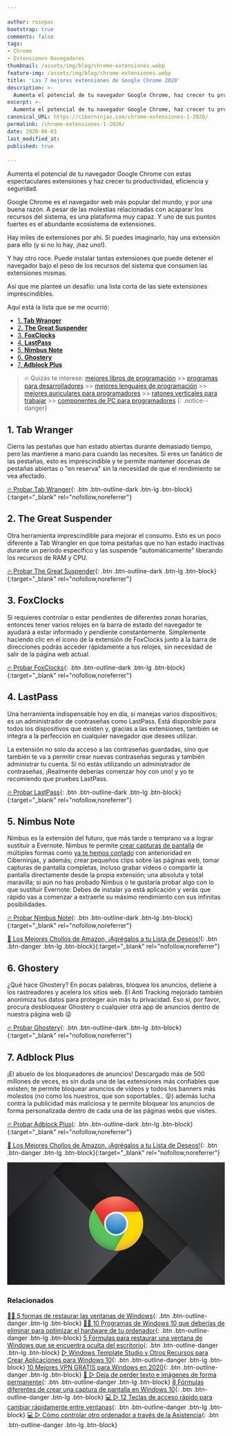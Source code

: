 ```yaml
---

author: rosepac
bootstrap: true     
comments: false
tags:
- Chrome
- Extensiones Navegadores
thumbnail: /assets/img/blog/chrome-extensiones.webp
feature-img: /assets/img/blog/chrome-extensiones.webp
title: 'Las 7 mejores extensiones de Google Chrome 2020'
description: >-
  Aumenta el potencial de tu navegador Google Chrome, haz crecer tu productividad, eficiencia y seguridad.
excerpt: >-
  Aumenta el potencial de tu navegador Google Chrome, haz crecer tu productividad, eficiencia y seguridad.
canonical_URL: https://ciberninjas.com/chrome-extensiones-1-2020/
permalink: /chrome-extensiones-1-2020/
date: 2020-06-03
last_modified_at: 
published: true

---
```


Aumenta el potencial de tu navegador Google Chrome con estas espectaculares extensiones y haz crecer tu productividad, eficiencia y seguridad.

Google Chrome es el navegador web más popular del mundo, y por una buena razón. A pesar de las molestias relacionadas con acaparar los recursos del sistema, es una plataforma muy capaz. Y uno de sus puntos fuertes es el abundante ecosistema de extensiones.

Hay miles de extensiones por ahí. Si puedes imaginarlo, hay una extensión para ello (y si no lo hay, ¡haz uno!).

Y hay otro roce. Puede instalar tantas extensiones que puede detener el navegador bajo el peso de los recursos del sistema que consumen las extensiones mismas.

Así que me planteé un desafío: una lista corta de las siete extensiones imprescindibles.

Aquí está la lista que se me ocurrió:
- [1. **Tab Wranger**](#1-tab-wranger)
- [2. **The Great Suspender**](#2-the-great-suspender)
- [3. **FoxClocks**](#3-foxclocks)
- [4. **LastPass**](#4-lastpass)
- [5. **Nimbus Note**](#5-nimbus-note)
- [6. **Ghostery**](#6-ghostery)
- [7. **Adblock Plus**](#7-adblock-plus)

> 🔥 Quizás te interese: [mejores libros de programación](/programar/) >> [programas para desarrolladores](/mejores-sistemas-operativos-para-hackear/) >> [mejores lenguajes de programación](/15-mejores-lenguajes-programacion/) >> [mejores auriculares para programadores](/auriculares-dise%C3%B1o/) >> [ratones verticales para trabajar](/teclados-ratones-dise%C3%B1o/) >> [componentes de PC para programadores](/ordenadores-componentes/)
{: .notice--danger}

## 1. **Tab Wranger**

Cierra las pestañas que han estado abiertas durante demasiado tiempo, pero las mantiene a mano para cuando las necesites. Si eres un fanático de las pestañas, esto es imprescindible y te permite mantener docenas de pestañas abiertas o "en reserva" sin la necesidad de que el rendimiento se vea afectado.

[🔥 Probar Tab Wranger](https://chrome.google.com/webstore/detail/tab-wrangler/egnjhciaieeiiohknchakcodbpgjnchh){: .btn .btn-outline-dark .btn-lg .btn-block}{:target="_blank" rel="nofollow,noreferrer"}

## 2. **The Great Suspender**

Otra herramienta imprescindible para mejorar el consumo. Esto es un poco diferente a Tab Wrangler en que toma pestañas que no han estado inactivas durante un período específico y las suspende "automáticamente" liberando los recursos de RAM y CPU.

[🔥 Probar The Great Suspender](https://chrome.google.com/webstore/detail/the-great-suspender/klbibkeccnjlkjkiokjodocebajanakg){: .btn .btn-outline-dark .btn-lg .btn-block}{:target="_blank" rel="nofollow,noreferrer"}

## 3. **FoxClocks**

Si requieres controlar o estar pendientes de diferentes zonas horarias, entonces tener varios relojes en la barra de estado del navegador te ayudará a estar informado y pendiente constantemente. Simplemente haciendo clic en el icono de la extensión de FoxClocks junto a la barra de direcciones podrás acceder rápidamente a tus relojes, sin necesidad de salir de la página web actual.

[🔥 Probar FoxClocks](https://chrome.google.com/webstore/detail/foxclocks/obcbigljfpgappaaofailjjoabiikckk){: .btn .btn-outline-dark .btn-lg .btn-block}{:target="_blank" rel="nofollow,noreferrer"}

## 4. **LastPass**

Una herramienta indispensable hoy en día, si manejas varios dispositivos; es un administrador de contraseñas como LastPass. Está disponible para todos los dispositivos que existen y, gracias a las extensiones, también se integra a la perfección en cualquier navegador que desees utilizar.

La extensión no solo da acceso a las contraseñas guardadas, sino que también te va a permitir crear nuevas contraseñas seguras y también administrar tu cuenta. Si no estás utilizando un administrador de contraseñas, ¡Realmente deberías comenzar hoy con uno! y yo te recomiendo que pruebes LastPass.

[🔥 Probar LastPass](https://chrome.google.com/webstore/detail/lastpass-free-password-ma/hdokiejnpimakedhajhdlcegeplioahd){: .btn .btn-outline-dark .btn-lg .btn-block}{:target="_blank" rel="nofollow,noreferrer"}

## 5. **Nimbus Note**

Nimbus es la extensión del futuro, que más tarde o temprano va a lograr sustituir a Evernote. Nimbus te permite [crear capturas de pantalla](https://ciberninjas.com/capturas-pantalla-windows-10/) de múltiples formas como [ya te hemos contado](https://ciberninjas.com/capturas-pantalla-windows-10/) con anterioridad en Ciberninjas, y además; crear pequeños clips sobre las páginas web, tomar capturas de pantalla completas, incluso grabar vídeos o compartir la pantalla directamente desde la propia extensión; una absoluta y total maravilla; si aún no has probado Nimbus o te gustaría probar algo con lo que sustituir Evernote: Debes de instalar ya está aplicación y verás que rápido vas a comenzar a extraerle su máximo rendimiento con sus infinitas posibilidades.

[🔥 Probar Nimbus Note](https://chrome.google.com/webstore/detail/nimbus-screenshot-screen/bpconcjcammlapcogcnnelfmaeghhagj){: .btn .btn-outline-dark .btn-lg .btn-block}{:target="_blank" rel="nofollow,noreferrer"}

[🛒 Los Mejores Chollos de Amazon, ¡Agrégalos a tu Lista de Deseos!](/amazon/ "Los Mejores Chollos de Amazon, Ofertas Flash, Black Monday y Amazon Prime Day"){: .btn .btn-danger .btn-lg .btn-block}{:target="_blank" rel="nofollow,noreferrer"}

## 6. **Ghostery**

¿Qué hace Ghostery? En pocas palabras, bloquea los anuncios, detiene a los rastreadores y acelera los sitios web. El Anti Tracking mejorado también anonimiza tus datos para proteger aún más tu privacidad. Eso sí, por favor, procura desbloquear Ghostery o cualquier otra app de anuncios dentro de nuestra página web 😜

[🔥 Probar Ghostery](https://chrome.google.com/webstore/detail/ghostery-%E2%80%93-privacy-ad-blo/mlomiejdfkolichcflejclcbmpeaniij){: .btn .btn-outline-dark .btn-lg .btn-block}{:target="_blank" rel="nofollow,noreferrer"}

## 7. **Adblock Plus**

¡El abuelo de los bloqueadores de anuncios! Descargado más de 500 millones de veces, es sin duda una de las extensiones más confiables que existen; te permite bloquear anuncios de vídeos y todos los banners más molestos (no como los nuestros, que son soportables.. 😝) además lucha contra la publicidad más maliciosa y te permite bloquear los anuncios de forma personalizada dentro de cada una de las páginas webs que visites.

[🔥 Probar Adblock Plus](https://chrome.google.com/webstore/detail/adblock-plus-free-ad-bloc/cfhdojbkjhnklbpkdaibdccddilifddb){: .btn .btn-outline-dark .btn-lg .btn-block}{:target="_blank" rel="nofollow,noreferrer"}

[🛒 Los Mejores Chollos de Amazon, ¡Agrégalos a tu Lista de Deseos!](/amazon/ "Los Mejores Chollos de Amazon, Ofertas Flash, Black Monday y Amazon Prime Day"){: .btn .btn-danger .btn-lg .btn-block}{:target="_blank" rel="nofollow,noreferrer"}

![Aumenta el potencial de tu navegador Google Chrome, haz crecer tu productividad, eficiencia y seguridad.](/assets/img/blog/chrome-extensiones.webp "Aumenta el potencial de tu navegador Google Chrome, haz crecer tu productividad, eficiencia y seguridad.")

### **Relacionados** <!-- omit in toc --> <!-- omit in toc -->

[👨‍🔧 5 formas de restaurar las ventanas de Windows](https://ciberninjas.com/5-formas-restaurar-ventana-windows-10/ "5 formas de restaurar las ventanas de Windows"){: .btn .btn-outline-danger .btn-lg .btn-block}
[👨‍🔧 10 Programas de Windows 10 que deberías de eliminar para optimizar el hardware de tu ordenador](https://ciberninjas.com/10-programas-eliminar-windows-10/ "10 programas de Windows 10 que deberías de eliminar"){: .btn .btn-outline-danger .btn-lg .btn-block}
[5 Fórmulas para restaurar una ventana de Windows que se encuentra oculta del escritorio](https://ciberninjas.com/5-formas-restaurar-ventana-windows-10/ "5 formas de restaurar las ventanas ocultas del escritorio"){: .btn .btn-outline-danger .btn-lg .btn-block}
[▷ Windows Template Studio y Otros Recursos para Crear Aplicaciones para Windows 10](https://ciberninjas.com/windows-template-studio-recursos-para-aplicaciones-con-xaml-net/ "Recursos para crear aplicaciones para Windows 10"){: .btn .btn-outline-danger .btn-lg .btn-block}
[10 Mejores VPN GRATIS para Windows en 2020](https://ciberninjas.com/mejores-vpn-windows/ "Las 10 mejores VPN gratuitas para Windows 2020"){: .btn .btn-outline-danger .btn-lg .btn-block}
[🥇 ▷ Deja de perder texto e imágenes de forma permanente](https://ciberninjas.com/cambio-r%C3%A1pido-entre-ventanas-windows-10/ "Aprende a usar el portapapeles de Windows 10"){: .btn .btn-outline-danger .btn-lg .btn-block}
[8 Fórmulas diferentes de crear una captura de pantalla en Windows 10](https://ciberninjas.com/capturas-pantalla-windows-10/ "8 Formas de Cómo crear una captura de pantalla en Windows 10"){: .btn .btn-outline-danger .btn-lg .btn-block}
[💻 ▷ 12 Teclas de acceso rápido para cambiar rápidamente entre ventanas](https://ciberninjas.com/cambio-r%C3%A1pido-entre-ventanas-windows-10/ "12 teclas de acceso rápido para intercambiar entre ventanas ya abiertas"){: .btn .btn-outline-danger .btn-lg .btn-block}
[💻 ▷ Cómo controlar otro ordenador a través de la Asistencia](https://ciberninjas.com/ayuda-control-remoto-windows-10/ "Cómo controlar otro ordenador de Windows a distancia"){: .btn .btn-outline-danger .btn-lg .btn-block}